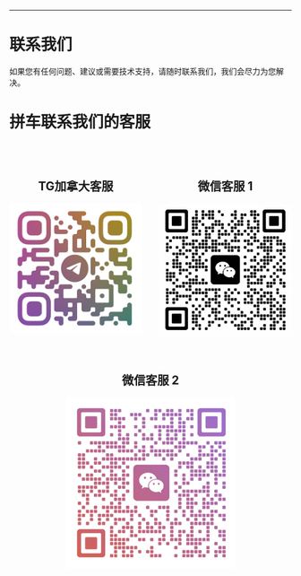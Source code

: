 
---
# 联系我们

如果您有任何问题、建议或需要技术支持，请随时联系我们，我们会尽力为您解决。

<TimeDisplay />

# 拼车联系我们的客服



<div style="text-align: center; margin-top: 50px;">
  <div style="display: flex; flex-wrap: wrap; justify-content: center; gap: 30px;">
    <div style="flex: 1 1 200px; max-width: 300px;">
      <h2>TG加拿大客服</h2>
      <img src="/tg-ca1.jpg" alt="Telegram加拿大客服二维码" style="max-width: 100%; height: auto;">
    </div>
    <div style="flex: 1 1 200px; max-width: 300px;">
      <h2>微信客服 1</h2>
      <img src="/wechat-cn1.jpg" alt="WeChat客服二维码" style="max-width: 100%; height: auto;">
    </div>
    <div style="flex: 1 1 200px; max-width: 300px;">
      <h2>微信客服 2</h2>
      <img src="/wechat-ca1.jpg" alt="WeChat客服二维码" style="max-width: 100%; height: auto;">
    </div>
  </div>
</div>
